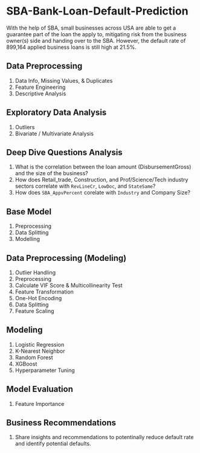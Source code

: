 # SBA-Bank-Loan-Default-Prediction
With the help of SBA, small businesses across USA are able to get a guarantee part of the loan the apply to, mitigating risk from the business owner(s) side and handing over to the SBA. However, the default rate of 899,164 applied business loans is still high at 21.5%.

## Data Preprocessing
1. Data Info, Missing Values, & Duplicates
2. Feature Engineering
3. Descriptive Analysis

## Exploratory Data Analysis
1. Outliers
2. Bivariate / Multivariate Analysis

## Deep Dive Questions Analysis
1. What is the correlation between the loan amount (DisbursementGross) and the size of the business?
2. How does Retail_trade, Construction, and Prof/Science/Tech industry sectors correlate with `RevLineCr`, `LowDoc`, and `StateSame`?
3. How does `SBA_AppvPercent` corelate with `Industry` and Company Size?

## Base Model
1. Preprocessing
2. Data Splitting
3. Modelling

## Data Preprocessing (Modeling)
1. Outlier Handling
2. Preprocessing
3. Calculate VIF Score & Multicollinearity Test
4. Feature Transformation
5. One-Hot Encoding
6. Data Splitting
7. Feature Scaling

## Modeling
1. Logistic Regression
2. K-Nearest Neighbor
3. Random Forest
4. XGBoost
5. Hyperparameter Tuning

## Model Evaluation
1. Feature Importance

## Business Recommendations
1. Share insights and recommendations to potentinally reduce default rate and identify potential defaults.
